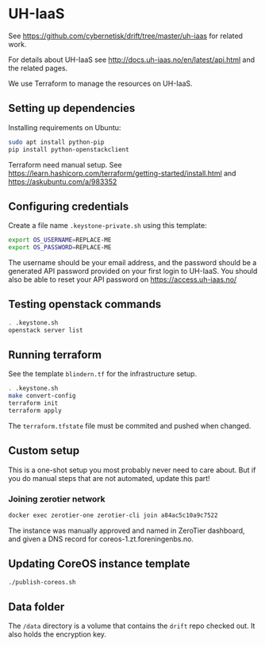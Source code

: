 # UH-IaaS

See https://github.com/cybernetisk/drift/tree/master/uh-iaas
for related work.

For details about UH-IaaS see
http://docs.uh-iaas.no/en/latest/api.html
and the related pages.

We use Terraform to manage the resources on UH-IaaS.

## Setting up dependencies

Installing requirements on Ubuntu:

```bash
sudo apt install python-pip
pip install python-openstackclient
```

Terraform need manual setup. See
https://learn.hashicorp.com/terraform/getting-started/install.html
and https://askubuntu.com/a/983352

## Configuring credentials

Create a file name `.keystone-private.sh` using this template:

```bash
export OS_USERNAME=REPLACE-ME
export OS_PASSWORD=REPLACE-ME
```

The username should be your email address, and the password should be a
generated API password provided on your first login to UH-IaaS.
You should also be able to reset your API password on https://access.uh-iaas.no/

## Testing openstack commands

```bash
. .keystone.sh
openstack server list
```

## Running terraform

See the template `blindern.tf` for the infrastructure setup.

```bash
. .keystone.sh
make convert-config
terraform init
terraform apply
```

The `terraform.tfstate` file must be commited and pushed when changed.

## Custom setup

This is a one-shot setup you most probably never need to care about.
But if you do manual steps that are not automated, update this part!

### Joining zerotier network

```bash
docker exec zerotier-one zerotier-cli join a84ac5c10a9c7522
```

The instance was manually approved and named in ZeroTier dashboard,
and given a DNS record for coreos-1.zt.foreningenbs.no.

## Updating CoreOS instance template

```bash
./publish-coreos.sh
```

## Data folder

The `/data` directory is a volume that contains the `drift` repo checked out.
It also holds the encryption key.
